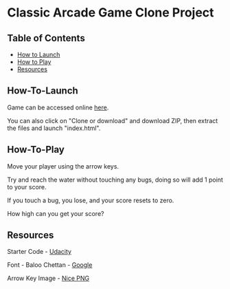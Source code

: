 # Classic Arcade Game Clone Project

## Table of Contents

- [How to Launch](#How-To-Launch)
- [How to Play](#How-To-Play)
- [Resources](#Resources)

## How-To-Launch

Game can be accessed online [here](https://kaahlan.github.io/arcade-game-clone/).

You can also click on "Clone or download" and download ZIP, then extract the files and launch "index.html".

## How-To-Play

Move your player using the arrow keys.

Try and reach the water without touching any bugs, doing so will add 1 point to your score.

If you touch a bug, you lose, and your score resets to zero.

How high can you get your score?

## Resources

Starter Code - [Udacity](https://github.com/udacity/frontend-nanodegree-arcade-game)

Font - Baloo Chettan - [Google](https://fonts.google.com/specimen/Baloo+Chettan)

Arrow Key Image - [Nice PNG](https://www.nicepng.com/ourpic/u2q8q8o0r5a9y3a9_arrow-key-transparent-background-arrow/)
